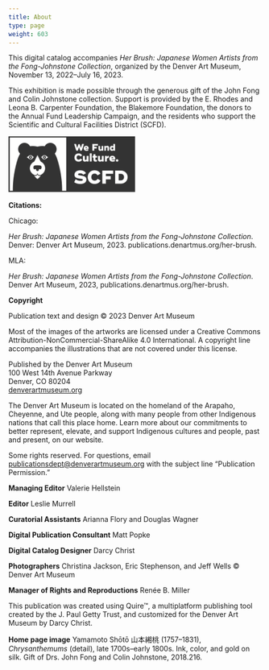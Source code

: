 ```yaml
---
title: About
type: page
weight: 603
---
```



This digital catalog accompanies *Her Brush: Japanese Women Artists from the Fong-Johnstone Collection*, organized by the Denver Art Museum, November 13, 2022–July 16, 2023.

This exhibition is made possible through the generous gift of the John Fong and Colin Johnstone collection. Support is provided by the E. Rhodes and Leona B. Carpenter Foundation, the Blakemore Foundation, the donors to the Annual Fund Leadership Campaign, and the residents who support the Scientific and Cultural Facilities District (SCFD). 

<a href="https://scfd.org/" style="border-bottom: none !important;"><img src="/img/scfd_logo.png" style="max-width:22rem;width:50%;"  alt="SCFD: We Fund Culture" /></a>

**Citations:**

Chicago:

*Her Brush: Japanese Women Artists from the Fong-Johnstone Collection*. Denver: Denver Art Museum, 2023. publications.denartmus.org/her-brush.

MLA:

*Her Brush: Japanese Women Artists from the Fong-Johnstone Collection*. Denver Art Museum, 2023, publications.denartmus.org/her-brush.

**Copyright**

Publication text and design © 2023 Denver Art Museum

Most of the images of the artworks are licensed under a Creative Commons Attribution-NonCommercial-ShareAlike 4.0 International. A copyright line accompanies the illustrations that are not covered under this license.

Published by the Denver Art Museum\
100 West 14th Avenue Parkway\
Denver, CO 80204\
[denverartmuseum.org](https://denverartmuseum.org)

The Denver Art Museum is located on the homeland of the Arapaho, Cheyenne, and Ute people, along with many people from other Indigenous nations that call this place home. Learn more about our commitments to better represent, elevate, and support Indigenous cultures and people, past and present, on our website.

Some rights reserved. For questions, email publicationsdept@denverartmuseum.org with the subject line “Publication Permission.”

**Managing Editor** Valerie Hellstein

**Editor** Leslie Murrell

**Curatorial Assistants** Arianna Flory and Douglas Wagner

**Digital Publication Consultant** Matt Popke

**Digital Catalog Designer** Darcy Christ

**Photographers** Christina Jackson, Eric Stephenson, and Jeff Wells © Denver Art Museum

**Manager of Rights and Reproductions** Renée B. Miller

This publication was created using Quire™, a multiplatform publishing tool created by the J. Paul Getty Trust, and customized for the Denver Art Museum by Darcy Christ.

**Home page image** Yamamoto Shōtō 山本緗桃 (1757–1831), *Chrysanthemums* (detail), late 1700s–early 1800s. Ink, color, and gold on silk. Gift of Drs. John Fong and Colin Johnstone, 2018.216.
